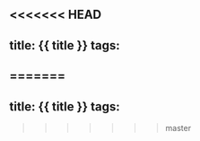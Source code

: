 <<<<<<< HEAD
---
title: {{ title }}
tags:
---
=======
---
title: {{ title }}
tags:
---
>>>>>>> master
